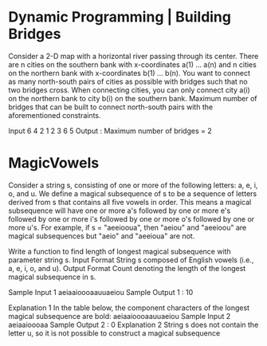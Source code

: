 
# Dynamic Programming | Building Bridges

Consider a 2-D map with a horizontal river passing through its center. 
There are n cities on the southern bank with x-coordinates a(1) … a(n) and n cities on the northern bank with x-coordinates b(1) … b(n).
You want to connect as many north-south pairs of cities as possible with bridges such that no two bridges cross.
When connecting cities, you can only connect city a(i) on the northern bank to city b(i) on the southern bank.
Maximum number of bridges that can be built to connect north-south pairs with the aforementioned constraints.

Input 
6 4 2 1
2 3 6 5
Output : Maximum number of bridges = 2

# MagicVowels
Consider a string s, consisting of one or more of the following letters: a, e, i, o, and u.
We define a magical subsequence of s to be a sequence of letters derived from s that contains all five vowels in order. This means a magical subsequence will have one or more a's followed by one or more e's followed by one or more i's followed by one or more o's followed by one or more u's. For example, if s = "aeeiooua", then "aeiou" and "aeeioou" are magical subsequences but "aeio" and "aeeioua" are not.

Write a function to find length of longest magical subsequence with parameter string s.
Input Format String s composed of English vowels (i.e., a, e, i, o, and u).
Output Format Count denoting the length of the longest magical subsequence in s.

Sample Input 1 aeiaaioooaauuaeiou
Sample Output 1 : 10

Explanation 1 In the table below, the component characters of the longest magical subsequence are bold:
aeiaaioooaauuaeiou
Sample Input 2 aeiaaioooaa
Sample Output 2 : 0
Explanation 2 String s does not contain the letter u, so it is not possible to construct a magical subsequence




